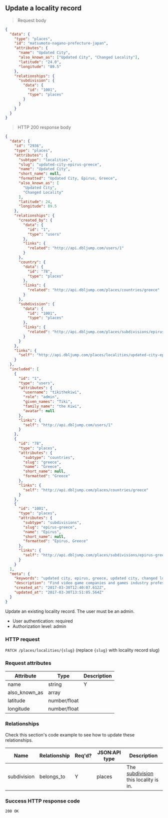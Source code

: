 ## <a name="localities_update"></a>Update a locality record

> Request body

```JSON
{
  "data": {
    "type": "places",
    "id": "matsumoto-nagano-prefecture-japan",
    "attributes": {
      "name": "Updated City",
      "also_known_as": ["Updated City", "Changed Locality"],
      "latitude": "24.0",
      "longitude": "89.5"
    },
    "relationships": {
      "subdivision": {
        "data": {
          "id": "1001",
          "type": "places"
        }
      }
    }
  }
}
```

> HTTP 200 response body

```JSON
{
  "data": {
    "id": "2936",
    "type": "places",
    "attributes": {
      "subtype": "localities",
      "slug": "updated-city-epirus-greece",
      "name": "Updated City",
      "short_name": null,
      "formatted": "Updated City, Epirus, Greece",
      "also_known_as": [
        "Updated City",
        "Changed Locality"
      ],
      "latitude": 24,
      "longitude": 89.5
    },
    "relationships": {
      "created_by": {
        "data": {
          "id": "1",
          "type": "users"
        },
        "links": {
          "related": "http://api.dbljump.com/users/1"
        }
      },
      "country": {
        "data": {
          "id": "78",
          "type": "places"
        },
        "links": {
          "related": "http://api.dbljump.com/places/countries/greece"
        }
      },
      "subdivision": {
        "data": {
          "id": "1001",
          "type": "places"
        },
        "links": {
          "related": "http://api.dbljump.com/places/subdivisions/epirus-greece"
        }
      }
    },
    "links": {
      "self": "http://api.dbljump.com/places/localities/updated-city-epirus-greece"
    }
  },
  "included": [
    {
      "id": "1",
      "type": "users",
      "attributes": {
        "username": "tikithekiwi",
        "role": "admin",
        "given_names": "Tiki",
        "family_name": "the Kiwi",
        "avatar": null
      },
      "links": {
        "self": "http://api.dbljump.com/users/1"
      }
    },
    {
      "id": "78",
      "type": "places",
      "attributes": {
        "subtype": "countries",
        "slug": "greece",
        "name": "Greece",
        "short_name": null,
        "formatted": "Greece"
      },
      "links": {
        "self": "http://api.dbljump.com/places/countries/greece"
      }
    },
    {
      "id": "1001",
      "type": "places",
      "attributes": {
        "subtype": "subdivisions",
        "slug": "epirus-greece",
        "name": "Epirus",
        "short_name": null,
        "formatted": "Epirus, Greece"
      },
      "links": {
        "self": "http://api.dbljump.com/places/subdivisions/epirus-greece"
      }
    }
  ],
  "meta": {
    "keywords": "updated city, epirus, greece, updated city, changed locality, city, town, place, dbljump, video games, pc games, gaming",
    "description": "Find video game companies and games industry professionals from Updated City, Epirus, Greece at Dbljump.",
    "created_at": "2017-03-30T12:40:07.612Z",
    "updated_at": "2017-03-30T13:51:05.564Z"
  }
}
```

Update an existing locality record. The user must be an admin.

* User authentication: required
* Authorization level: admin

### HTTP request

`PATCH /places/localities/{slug}` (replace `{slug}` with locality record slug)

### Request attributes

Attribute | Type | Description
--------- | ---- | -----------
name | string | Y | 2-250 chars. English-language common name, e.g. 'Los Angeles'.
also_known_as | array | | Members must be 2-50 char strings. E.g. `['LA', 'City of Angels']`.
latitude | number/float | | Between -90 and 90.
longitude | number/float | | Between -180 and 180.

### Relationships

Check this section's code example to see how to update these relationships.

Name | Relationship | Req'd? | JSON:API type | Description
---- | ------------ | ------ | ------------- | ----------
subdivision | belongs_to | Y | places | The [subdivision](#subdivs_intro) this locality is in.

### Success HTTP response code

`200 OK`
